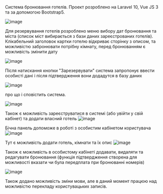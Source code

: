 Система бронювання готелів. Проект розроблено на Laravel 10, Vue JS 3 та за допомогою Bootstrap5.

![image](https://github.com/NataliaVer/vue-laravel-hotel-planer/assets/33368867/b1da629d-066c-4c7f-9191-001056a3b953)

Для резервування готелів розроблено меню вибору дат бронювання та міста (список міст вибирається з бази даних зареєстрованих готелів). Клікабельний заголовок картки готелю відкриває сторінку з описом, та можливістю забронювати потрібну кімнату, перед бронюванням є можливість змінити дату

![image](https://github.com/NataliaVer/vue-laravel-hotel-planer/assets/33368867/caaf6176-f672-4020-9c22-28becf0a54e0)

Після натискання кнопки "Зарезервувати" система запропонує ввести особисті дані і після підтвердження вони додадутся в базу даних

![image](https://github.com/NataliaVer/vue-laravel-hotel-planer/assets/33368867/7794c606-c811-4b89-aa37-4771b0126d0e)

про що і сповістить система.

![image](https://github.com/NataliaVer/vue-laravel-hotel-planer/assets/33368867/6d891f1a-cb52-4f87-a9f4-62df0b81a3c1)

Також є можливість зареєструватися в системі (або увійти у свій кабінет) та додати власний готель
![image](https://github.com/NataliaVer/vue-laravel-hotel-planer/assets/33368867/c49a8258-2f3a-4bfb-964a-7fcf70c4e7ad)

Бічна панель  допоможе в роботі з особистим кабінетом користувача 
![image](https://github.com/NataliaVer/vue-laravel-hotel-planer/assets/33368867/02f98fde-9d92-491f-9206-08a69b9cbf9c)

Тут є можливість додати готель, кімнати та їх опис
![image](https://github.com/NataliaVer/vue-laravel-hotel-planer/assets/33368867/84148b3a-7dbe-481f-9110-7041bb058880)

Також є можливість в особистому кабінеті додавати, видаляти та редагувати бронювання (функція підтвердження створена для можливості вказати чи була передплата при бронюванні номерів)

![image](https://github.com/NataliaVer/vue-laravel-hotel-planer/assets/33368867/12162f48-67c4-40b5-85d0-ae035a1786a1)

Також додано можливість зміни мови, але в даний момент працюю над можливістю перекладу користувацьких записів.



